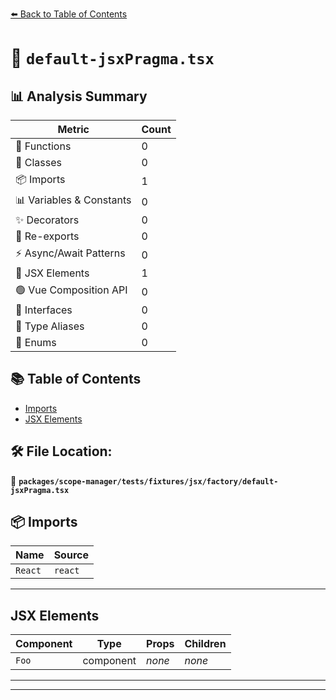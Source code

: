 [⬅️ Back to Table of Contents](../../../../../../index.md)

# 📄 `default-jsxPragma.tsx`

## 📊 Analysis Summary

| Metric | Count |
|--------|-------|
| 🔧 Functions | 0 |
| 🧱 Classes | 0 |
| 📦 Imports | 1 |
| 📊 Variables & Constants | 0 |
| ✨ Decorators | 0 |
| 🔄 Re-exports | 0 |
| ⚡ Async/Await Patterns | 0 |
| 💠 JSX Elements | 1 |
| 🟢 Vue Composition API | 0 |
| 📐 Interfaces | 0 |
| 📑 Type Aliases | 0 |
| 🎯 Enums | 0 |

## 📚 Table of Contents

- [Imports](#imports)
- [JSX Elements](#jsx-elements)

## 🛠️ File Location:
📂 **`packages/scope-manager/tests/fixtures/jsx/factory/default-jsxPragma.tsx`**

## 📦 Imports

| Name | Source |
|------|--------|
| `React` | `react` |


---

## JSX Elements

| Component | Type | Props | Children |
|-----------|------|-------|----------|
| `Foo` | component | *none* | *none* |


---


---